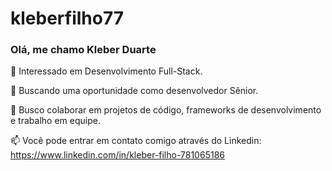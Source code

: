 # kleberfilho77
### Olá, me chamo Kleber Duarte

👀 Interessado em Desenvolvimento Full-Stack.

🌱 Buscando uma oportunidade como desenvolvedor Sênior.

💞️ Busco colaborar em projetos de código, frameworks de desenvolvimento e trabalho em equipe.

📫 Você pode entrar em contato comigo através do Linkedin: https://www.linkedin.com/in/kleber-filho-781065186
